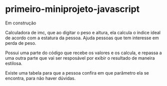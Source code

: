 # primeiro-miniprojeto-javascript
Em construção

Calculadora de imc, que ao digitar o peso e altura, ela calcula o índice ideal de acordo com a estatura da pessoa. Ajuda pessoas que tem interesse em perda de peso.

Possui uma parte do código que recebe os valores e os calcula, e repassa a uma outra parte que vai ser resposável por exibir o resultado de maneira estilosa.

Existe uma tabela para que a pessoa confira em que parâmetro ela se encontra, para não haver dúvidas.
